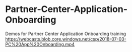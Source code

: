 # Partner-Center-Application-Onboarding
Demos for Partner Center Application Onboarding training https://webcasts.blob.core.windows.net/csp/2018-07-03-PC%20App%20Onboarding.mp4
